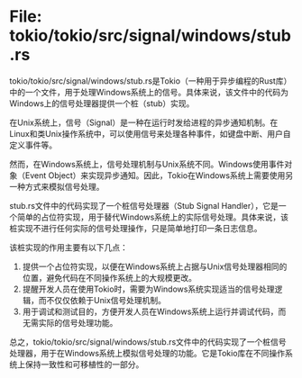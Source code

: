 # File: tokio/tokio/src/signal/windows/stub.rs

tokio/tokio/src/signal/windows/stub.rs是Tokio（一种用于异步编程的Rust库）中的一个文件，用于处理Windows系统上的信号。具体来说，该文件中的代码为Windows上的信号处理器提供一个桩（stub）实现。

在Unix系统上，信号（Signal）是一种在运行时发给进程的异步通知机制。在Linux和类Unix操作系统中，可以使用信号来处理各种事件，如键盘中断、用户自定义事件等。

然而，在Windows系统上，信号处理机制与Unix系统不同。Windows使用事件对象（Event Object）来实现异步通知。因此，Tokio在Windows系统上需要使用另一种方式来模拟信号处理。

stub.rs文件中的代码实现了一个桩信号处理器（Stub Signal Handler），它是一个简单的占位符实现，用于替代Windows系统上的实际信号处理。具体来说，该桩实现不进行任何实际的信号处理操作，只是简单地打印一条日志信息。

该桩实现的作用主要有以下几点：
1. 提供一个占位符实现，以便在Windows系统上占据与Unix信号处理器相同的位置，避免代码在不同操作系统上的大规模更改。
2. 提醒开发人员在使用Tokio时，需要为Windows系统实现适当的信号处理逻辑，而不仅仅依赖于Unix信号处理机制。
3. 用于调试和测试目的，方便开发人员在Windows系统上运行并调试代码，而无需实际的信号处理功能。

总之，tokio/tokio/src/signal/windows/stub.rs文件中的代码实现了一个桩信号处理器，用于在Windows系统上模拟信号处理的功能。它是Tokio库在不同操作系统上保持一致性和可移植性的一部分。

